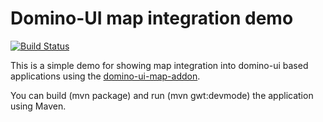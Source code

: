 # Domino-UI map integration demo 

[![Build Status](https://travis-ci.org/TDesjardins/domino-map-demo.svg?branch=master)](https://travis-ci.org/TDesjardins/domino-map-demo)

This is a simple demo for showing map integration into domino-ui based applications using the [domino-ui-map-addon](https://github.com/DominoKit/domino-ui-addons/tree/master/domino-ui-map-addon).

You can build (mvn package) and run (mvn gwt:devmode) the application using Maven.
